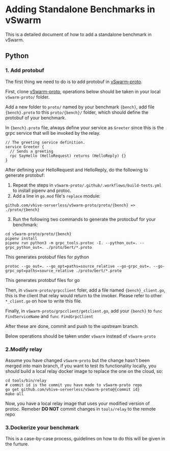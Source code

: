 # Adding Standalone Benchmarks in vSwarm
This is a detailed document of how to add a standalone benchmark in vSwarm.

## Python
### 1. Add protobuf
The first thing we need to do is to add protobuf in [vSwarm-proto](https://github.com/vhive-serverless/vSwarm-proto).

First, clone [vSwarm-proto](https://github.com/vhive-serverless/vSwarm-proto), operations below should be taken in your local `vSwarm-proto/` folder.

Add a new folder to `proto/` named by your benchmark `{bench}`, add file `{bench}.proto` to this `proto/{bench}/` folder, which should define the protobuf of your benchmark.

In `{bench}.proto` file, always define your service as `Greeter` since this is the grpc service that will be invoked by the relay.
```
// The greeting service definition.
service Greeter {
  // Sends a greeting
  rpc SayHello (HelloRequest) returns (HelloReply) {}
}
```
After defining your HelloRequest and HelloReply, do the following to generate protobuf:
1. Repeat the steps in `vSwarm-proto/.github/.workflows/build-tests.yml` to install pipenv and protoc.
2. Add a line in  `go.mod` file's `replace` module:
```
github.com/vhive-serverless/vSwarm-proto/proto/{bench} => ./proto/{bench}
```
3. Run the following two commands to generate the protocbuf for your benchmark:
```
cd vSwarm-proto/proto/{bench}
pipenv install 
pipenv run python3 -m grpc_tools.protoc -I. --python_out=. --grpc_python_out=. ./proto/bert/*.proto
```
This generates protobuf files for python
```
protoc --go_out=. --go_opt=paths=source_relative --go-grpc_out=. --go-grpc_opt=paths=source_relative ./proto/bert/*.proto
```
This generates protobuf files for go

Then, in `vSwarm-proto/grpcclient` foler, add a file named `{bench}_client.go`, this is the client that relay would return to the invoker. Please refer to other `*_client.go` on how to write this file.

Finally, in `vSwarm-proto/grpcclient/getclient.go`, add your `{bench}` to `func FindServiceName` and `func FindGrpcClient`

After these are done, commit and push to the upstream branch.

Below operations should be taken under `vSwarm` instead of `vSwarm-proto`
### 2.Modify relay
Assume you have changed `vSwarm-proto` but the change hasn't been merged into main branch, if you want to test its functionality locally, you should build a local relay docker image to replace the one on the cloud, so:
```
cd tools/bin/relay
# commit id is the commit you have made to vSwarm-proto repo
go get github.com/vhive-serverless/vSwarm-proto@{commit id}
make all
```

Now, you have a local relay image that uses your modified version of protoc.
Remeber **DO NOT** commit changes in `tools/relay` to the remote repo

### 3.Dockerize your benchmark
This is a case-by-case process, guidelines on how to do this will be given in the furture.